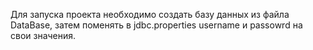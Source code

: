 Для запуска проекта необходимо создать базу данных из файла DataBase, затем поменять в jdbc.properties username и passowrd на свои значения.
